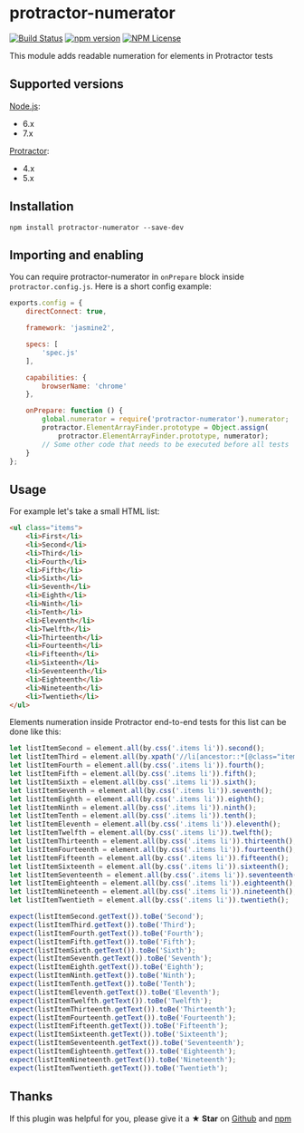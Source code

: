 # protractor-numerator

[![Build Status](https://travis-ci.org/Marketionist/protractor-numerator.svg?branch=master)](https://travis-ci.org/Marketionist/protractor-numerator)
[![npm version](https://img.shields.io/npm/v/protractor-numerator.svg)](https://www.npmjs.com/package/protractor-numerator)
[![NPM License](https://img.shields.io/npm/l/protractor-numerator.svg)](https://github.com/Marketionist/protractor-numerator/blob/master/LICENSE)

This module adds readable numeration for elements in Protractor tests

## Supported versions
[Node.js](http://nodejs.org/):
- 6.x
- 7.x

[Protractor](https://www.npmjs.com/package/protractor):
- 4.x
- 5.x

## Installation
`npm install protractor-numerator --save-dev`

## Importing and enabling
You can require protractor-numerator in `onPrepare` block inside
`protractor.config.js`. Here is a short config example:

```javascript
exports.config = {
    directConnect: true,

    framework: 'jasmine2',

    specs: [
        'spec.js'
    ],

    capabilities: {
        browserName: 'chrome'
    },

    onPrepare: function () {
        global.numerator = require('protractor-numerator').numerator;
        protractor.ElementArrayFinder.prototype = Object.assign(
            protractor.ElementArrayFinder.prototype, numerator);
        // Some other code that needs to be executed before all tests
    }
};
```

## Usage
For example let's take a small HTML list:

```html
<ul class="items">
    <li>First</li>
    <li>Second</li>
    <li>Third</li>
    <li>Fourth</li>
    <li>Fifth</li>
    <li>Sixth</li>
    <li>Seventh</li>
    <li>Eighth</li>
    <li>Ninth</li>
    <li>Tenth</li>
    <li>Eleventh</li>
    <li>Twelfth</li>
    <li>Thirteenth</li>
    <li>Fourteenth</li>
    <li>Fifteenth</li>
    <li>Sixteenth</li>
    <li>Seventeenth</li>
    <li>Eighteenth</li>
    <li>Nineteenth</li>
    <li>Twentieth</li>
</ul>
```

Elements numeration inside Protractor end-to-end tests for this list can be done
like this:

```javascript
let listItemSecond = element.all(by.css('.items li')).second();
let listItemThird = element.all(by.xpath('//li[ancestor::*[@class="items"]]')).third();
let listItemFourth = element.all(by.css('.items li')).fourth();
let listItemFifth = element.all(by.css('.items li')).fifth();
let listItemSixth = element.all(by.css('.items li')).sixth();
let listItemSeventh = element.all(by.css('.items li')).seventh();
let listItemEighth = element.all(by.css('.items li')).eighth();
let listItemNinth = element.all(by.css('.items li')).ninth();
let listItemTenth = element.all(by.css('.items li')).tenth();
let listItemEleventh = element.all(by.css('.items li')).eleventh();
let listItemTwelfth = element.all(by.css('.items li')).twelfth();
let listItemThirteenth = element.all(by.css('.items li')).thirteenth();
let listItemFourteenth = element.all(by.css('.items li')).fourteenth();
let listItemFifteenth = element.all(by.css('.items li')).fifteenth();
let listItemSixteenth = element.all(by.css('.items li')).sixteenth();
let listItemSeventeenth = element.all(by.css('.items li')).seventeenth();
let listItemEighteenth = element.all(by.css('.items li')).eighteenth();
let listItemNineteenth = element.all(by.css('.items li')).nineteenth();
let listItemTwentieth = element.all(by.css('.items li')).twentieth();

expect(listItemSecond.getText()).toBe('Second');
expect(listItemThird.getText()).toBe('Third');
expect(listItemFourth.getText()).toBe('Fourth');
expect(listItemFifth.getText()).toBe('Fifth');
expect(listItemSixth.getText()).toBe('Sixth');
expect(listItemSeventh.getText()).toBe('Seventh');
expect(listItemEighth.getText()).toBe('Eighth');
expect(listItemNinth.getText()).toBe('Ninth');
expect(listItemTenth.getText()).toBe('Tenth');
expect(listItemEleventh.getText()).toBe('Eleventh');
expect(listItemTwelfth.getText()).toBe('Twelfth');
expect(listItemThirteenth.getText()).toBe('Thirteenth');
expect(listItemFourteenth.getText()).toBe('Fourteenth');
expect(listItemFifteenth.getText()).toBe('Fifteenth');
expect(listItemSixteenth.getText()).toBe('Sixteenth');
expect(listItemSeventeenth.getText()).toBe('Seventeenth');
expect(listItemEighteenth.getText()).toBe('Eighteenth');
expect(listItemNineteenth.getText()).toBe('Nineteenth');
expect(listItemTwentieth.getText()).toBe('Twentieth');
```

## Thanks
If this plugin was helpful for you, please give it a **★ Star** on
[Github](https://github.com/Marketionist/protractor-numerator) and
[npm](https://www.npmjs.com/package/protractor-numerator)
